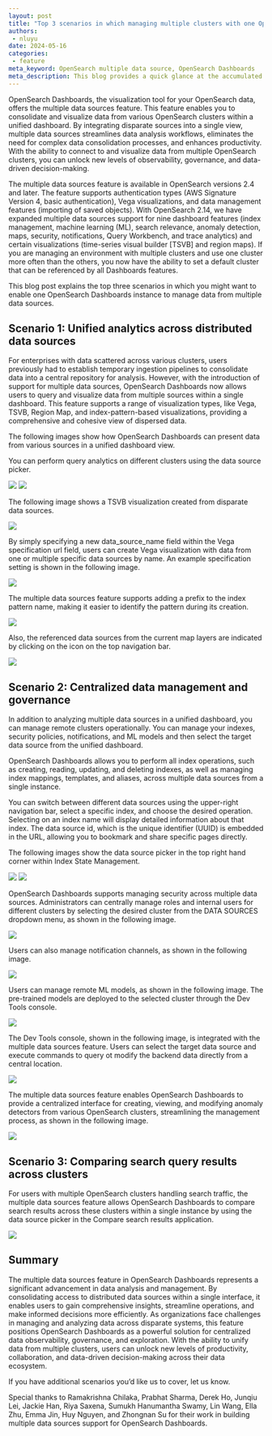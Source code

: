 ```yaml
---
layout: post
title: "Top 3 scenarios in which managing multiple clusters with one OpenSearch Dashboards instance is a life saver"
authors:
 - nluyu
date: 2024-05-16
categories:
 - feature
meta_keyword: OpenSearch multiple data source, OpenSearch Dashboards
meta_description: This blog provides a quick glance at the accumulated features of multi-data sources from version 2.4 to 2.14 and how these features empower your productivity with unified experience. 
---  
```


OpenSearch Dashboards, the visualization tool for your OpenSearch data, offers the multiple data sources feature. This feature enables you to consolidate and visualize data from various OpenSearch clusters within a unified dashboard. By integrating disparate sources into a single view, multiple data sources streamlines data analysis workflows, eliminates the need for complex data consolidation processes, and enhances productivity. With the ability to connect to and visualize data from multiple OpenSearch clusters, you can unlock new levels of observability, governance, and data-driven decision-making.

The multiple data sources feature is available in OpenSearch versions 2.4 and later. The feature supports authentication types (AWS Signature Version 4, basic authentication), Vega visualizations, and data management features (importing of saved objects). With OpenSearch 2.14, we have expanded multiple data sources support for nine dashboard features (index management, machine learning (ML), search relevance, anomaly detection, maps, security, notifications, Query Workbench, and trace analytics) and certain visualizations (time-series visual builder [TSVB] and region maps). If you are managing an environment with multiple clusters and use one cluster more often than the others, you now have the ability to set a default cluster that can be referenced by all Dashboards features.

This blog post explains the top three scenarios in which you might want to enable one OpenSearch Dashboards instance to manage data from multiple data sources. 

## Scenario 1: Unified analytics across distributed data sources
For enterprises with data scattered across various clusters, users previously had to establish temporary ingestion pipelines to consolidate data into a central repository for analysis. However, with the introduction of support for multiple data sources, OpenSearch Dashboards now allows users to query and visualize data from multiple sources within a single dashboard. This feature supports a range of visualization types, like Vega, TSVB, Region Map, and index-pattern-based visualizations, providing a comprehensive and cohesive view of dispersed data. 

The following images show how OpenSearch Dashboards can present data from various sources in a unified dashboard view.

You can perform query analytics on different clusters using the data source picker.

<img src="/assets/media/blog-images/2024-05-16-top3-scenarios-where-managing-multiple-clusters-with-one-opensearch-dashboards-is-a-life-saver/discover.png"/>

<img src="/assets/media/blog-images/2024-05-16-top3-scenarios-where-managing-multiple-clusters-with-one-opensearch-dashboards-is-a-life-saver/dashboards_overall.png"/>

The following image shows a TSVB visualization created from disparate data sources. 

<img src="/assets/media/blog-images/2024-05-16-top3-scenarios-where-managing-multiple-clusters-with-one-opensearch-dashboards-is-a-life-saver/tsvb_overall.png"/>

By simply specifying a new data_source_name field within the Vega specification url field, users can create Vega visualization with data from one or multiple specific data sources by name. An example specification setting is shown in the following image.

<img src="/assets/media/blog-images/2024-05-16-top3-scenarios-where-managing-multiple-clusters-with-one-opensearch-dashboards-is-a-life-saver/vega_overall.png"/>

The multiple data sources feature supports adding a prefix to the index pattern name, making it easier to identify the pattern during its creation.

<img src="/assets/media/blog-images/2024-05-16-top3-scenarios-where-managing-multiple-clusters-with-one-opensearch-dashboards-is-a-life-saver/maps_1.png"/>

Also, the referenced data sources from the current map layers are indicated by clicking on the icon on the top navigation bar.

<img src="/assets/media/blog-images/2024-05-16-top3-scenarios-where-managing-multiple-clusters-with-one-opensearch-dashboards-is-a-life-saver/maps_2.png"/>

## Scenario 2: Centralized data management and governance

In addition to analyzing multiple data sources in a unified dashboard, you can manage remote clusters operationally. You can manage your indexes, security policies, notifications, and ML models and then select the target data source from the unified dashboard.

OpenSearch Dashboards allows you to perform all index operations, such as creating, reading, updating, and deleting indexes, as well as managing index mappings, templates, and aliases, across multiple data sources from a single instance. 

You can switch between different data sources using the upper-right navigation bar, select a specific index, and choose the desired operation. Selecting on an index name will display detailed information about that index. The data source id, which is the unique identifier (UUID) is embedded in the URL, allowing you to bookmark and share specific pages directly. 

The following images show the data source picker in the top right hand corner within Index State Management.

<img src="/assets/media/blog-images/2024-05-16-top3-scenarios-where-managing-multiple-clusters-with-one-opensearch-dashboards-is-a-life-saver/indexes_overview.png"/>

<img src="/assets/media/blog-images/2024-05-16-top3-scenarios-where-managing-multiple-clusters-with-one-opensearch-dashboards-is-a-life-saver/detailed_index.png"/>

OpenSearch Dashboards supports managing security across multiple data sources. Administrators can centrally manage roles and internal users for different clusters by selecting the desired cluster from the DATA SOURCES dropdown menu, as shown in the following image.

<img src="/assets/media/blog-images/2024-05-16-top3-scenarios-where-managing-multiple-clusters-with-one-opensearch-dashboards-is-a-life-saver/roles_overview.png"/>

Users can also manage notification channels, as shown in the following image.

<img src="/assets/media/blog-images/2024-05-16-top3-scenarios-where-managing-multiple-clusters-with-one-opensearch-dashboards-is-a-life-saver/channels_overview.png"/>

Users can manage remote ML models, as shown in the following image. The pre-trained models are deployed to the selected cluster through the Dev Tools console. 

<img src="/assets/media/blog-images/2024-05-16-top3-scenarios-where-managing-multiple-clusters-with-one-opensearch-dashboards-is-a-life-saver/models_overview.png"/>

The Dev Tools console, shown in the following image, is integrated with the multiple data sources feature. Users can select the target data source and execute commands to query ot modify the backend data directly from a central location. 

<img src="/assets/media/blog-images/2024-05-16-top3-scenarios-where-managing-multiple-clusters-with-one-opensearch-dashboards-is-a-life-saver/devtool.png"/>

The multiple data sources feature enables OpenSearch Dashboards to provide a centralized interface for creating, viewing, and modifying anomaly detectors from various OpenSearch clusters, streamlining the management process, as shown in the following image.  

<img src="/assets/media/blog-images/2024-05-16-top3-scenarios-where-managing-multiple-clusters-with-one-opensearch-dashboards-is-a-life-saver/detector_detail.png"/>


## Scenario 3: Comparing search query results across clusters

For users with multiple OpenSearch clusters handling search traffic, the multiple data sources feature allows OpenSearch Dashboards to compare search results across these clusters within a single instance by using the data source picker in the Compare search results application.

<img src="/assets/media/blog-images/2024-05-16-top3-scenarios-where-managing-multiple-clusters-with-one-opensearch-dashboards-is-a-life-saver/compare_queries.png"/>


## Summary
The multiple data sources feature in OpenSearch Dashboards represents a significant advancement in data analysis and management. By consolidating access to distributed data sources within a single interface, it enables users to gain comprehensive insights, streamline operations, and make informed decisions more efficiently. As organizations face challenges in managing and analyzing data across disparate systems, this feature positions OpenSearch Dashboards as a powerful solution for centralized data observability, governance, and exploration. With the ability to unify data from multiple clusters, users can unlock new levels of productivity, collaboration, and data-driven decision-making across their data ecosystem.

If you have additional scenarios you’d like us to cover, let us know.

Special thanks to Ramakrishna Chilaka, Prabhat Sharma, Derek Ho, Junqiu Lei, Jackie Han, Riya Saxena, Sumukh Hanumantha Swamy, Lin Wang, Ella Zhu, Emma Jin, Huy Nguyen, and Zhongnan Su for their work in building multiple data sources support for OpenSearch Dashboards.



